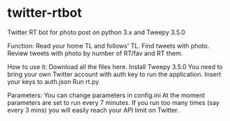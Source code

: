 # twitter-rtbot
Twitter RT bot for photo post on python 3.x and Tweepy 3.5.0

Function:
Read your home TL and follows' TL.
Find tweets with photo.
Review tweets with photo by number of RT/fav and RT them.

How to use it:
Download all the files here.
Install Tweepy 3.5.0
You need to bring your own Twitter account with auth key to run the application.
Insert your keys to auth.json
Run rt.py

Parameters:
You can change parameters in config.ini
At the moment parameters are set to run every 7 minutes.
If you run too many times (say every 3 mins) you will easily reach your API limit on Twitter. 

